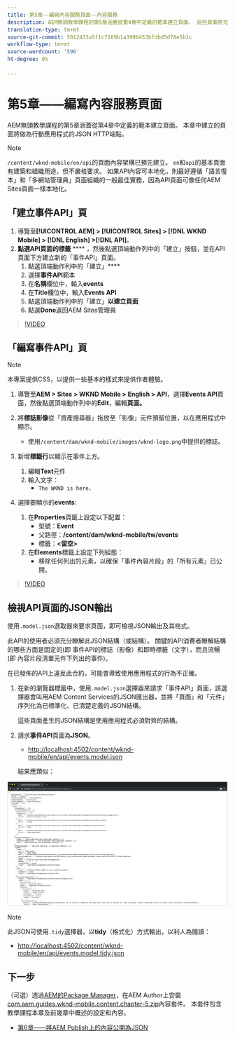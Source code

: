 ```yaml
---
title: 第5章——編寫內容服務頁面——內容服務
description: AEM無頭教學課程的第5章涵蓋從第4章中定義的範本建立頁面。 這些頁面將充當JSON HTTP端點。
translation-type: tm+mt
source-git-commit: 5012433a5f1c7169b1a3996453bfdbd5d78e5b1c
workflow-type: tm+mt
source-wordcount: '596'
ht-degree: 0%

---
```



# 第5章——編寫內容服務頁面

AEM無頭教學課程的第5章涵蓋從第4章中定義的範本建立頁面。 本章中建立的頁面將做為行動應用程式的JSON HTTP端點。

>[!NOTE]
>
> `/content/wknd-mobile/en/api`的頁面內容架構已預先建立。 `en`和`api`的基本頁面有建築和組織用途，但不嚴格要求。 如果API內容可本地化，則最好遵循「語言復本」和「多網站管理員」頁面組織的一般最佳實務，因為API頁面可像任何AEM Sites頁面一樣本地化。

## 「建立事件API」頁

1. 導覽至&#x200B;**[!UICONTROL AEM] > [!UICONTROL Sites] > [!DNL WKND Mobile] > [!DNL English] >[!DNL API]**。
1. **點選API頁面的標籤** **** ，然後點選頂端動作列中的「建立」按鈕，並在API頁面下方建立新的「事件API」頁面。
   1. 點選頂端動作列中的「建立」****
   1. 選擇&#x200B;**事件API**&#x200B;範本
   1. 在&#x200B;**名稱**&#x200B;欄位中，輸入&#x200B;**events**
   1. 在&#x200B;**Title**&#x200B;欄位中，輸入&#x200B;**Events API**
   1. 點選頂端動作列中的「建立」**以建立頁面**
   1. 點選&#x200B;**Done**&#x200B;返回AEM Sites管理員

>[!VIDEO](https://video.tv.adobe.com/v/28340/?quality=12&learn=on)

## 「編寫事件API」頁

>[!NOTE]
>
> 本專案提供CSS，以提供一些基本的樣式來提供作者體驗。

1. 導覽至&#x200B;**AEM > Sites > WKND Mobile > English > API**，選擇&#x200B;**Events API**&#x200B;頁面，然後點選頂端動作列中的&#x200B;**Edit**，編輯&#x200B;**頁面。**
1. 將&#x200B;**標誌影像**&#x200B;從「資產搜尋器」拖放至「影像」元件預留位置，以在應用程式中顯示。
   * 使用`/content/dam/wknd-mobile/images/wknd-logo.png`中提供的標誌。

1. 新增&#x200B;**標籤行**&#x200B;以顯示在事件上方。
   1. 編輯&#x200B;**Text**&#x200B;元件
   1. 輸入文字：
      * `The WKND is here.`

1. 選擇要顯示的&#x200B;**events**:
   1. 在&#x200B;**Properties**&#x200B;頁籤上設定以下配置：
      * 型號：**Event**
      * 父路徑：**/content/dam/wknd-mobile/tw/events**
      * 標籤：**&lt;留空>**
   1. 在&#x200B;**Elements**&#x200B;標籤上設定下列組態：
      * 移除任何列出的元素，以確保「事件內容片段」的「所有元素」已公開。

>[!VIDEO](https://video.tv.adobe.com/v/28339/?quality=12&learn=on)

## 檢視API頁面的JSON輸出

使用`.model.json`選取器來要求頁面，即可檢視JSON輸出及其格式。

此API的使用者必須充分瞭解此JSON結構（或結構）。 關鍵的API消費者瞭解結構的哪些方面是固定的(即 事件API的標誌（影像）和即時標籤（文字），而且流暢(即 內容片段清單元件下列出的事件)。

在已發佈的API上違反此合約，可能會導致使用應用程式的行為不正確。

1. 在新的瀏覽器標籤中，使用`.model.json`選擇器來請求「事件API」頁面，該選擇器會叫用AEM Content Services的JSON匯出器，並將「頁面」和「元件」序列化為已標準化、已清楚定義的JSON結構。

   這些頁面產生的JSON結構是使用應用程式必須對齊的結構。

1. 請求&#x200B;**事件API**&#x200B;頁面為&#x200B;**JSON**。

   * [http://localhost:4502/content/wknd-mobile/en/api/events.model.json](http://localhost:4502/content/wknd-mobile/en/api/events.model.tidy.json)

   結果應類似：

![AEM Content Services JSON輸出](assets/chapter-5/json-output.png)

>[!NOTE]
>
> 此JSON可使用`.tidy`選擇器，以&#x200B;**tidy**（格式化）方式輸出，以利人為閱讀：
> * [http://localhost:4502/content/wknd-mobile/en/api/events.model.tidy.json](http://localhost:4502/content/wknd-mobile/en/api/events.model.tidy.json)


## 下一步

（可選）透過[AEM的Package Manager](http://localhost:4502/crx/packmgr/index.jsp)，在AEM Author上安裝[com.aem.guides.wknd-mobile.content.chapter-5.zip](https://github.com/adobe/aem-guides-wknd-mobile/releases/latest)內容套件。 本套件包含教學課程本章及前幾章中概述的設定和內容。

* [第6章——將AEM Publish上的內容公開為JSON](./chapter-6.md)
